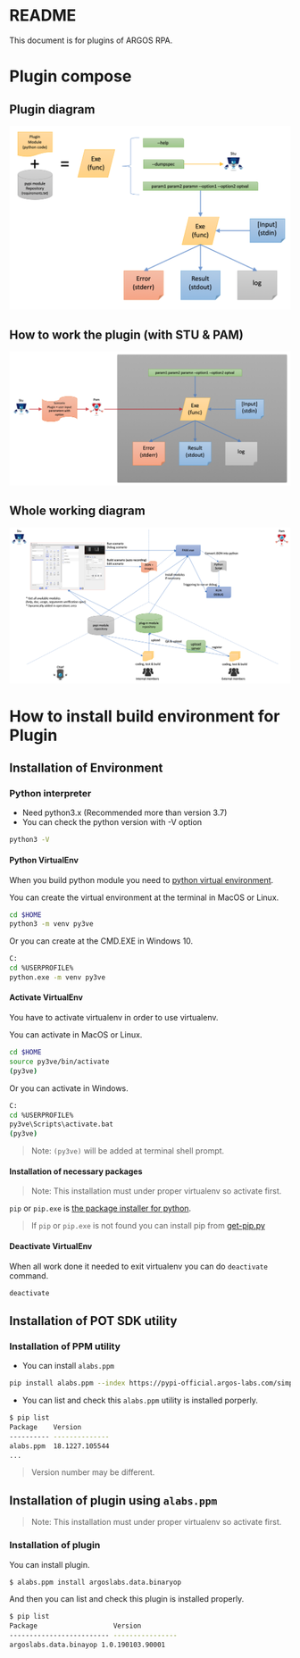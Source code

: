 # README
This document is for plugins of ARGOS RPA.

# Plugin compose

## Plugin diagram
![Plugin diagram](_static/HP-Plugin-Diagram.png)

## How to work the plugin (with STU & PAM)
![How to work the plugin](_static/HP-Plugin-StuPam-Diagram.png)

## Whole working diagram
![Whole working diagram](_static/HA-Architecture.png)

# How to install build environment for Plugin

## Installation of Environment

### Python interpreter
* Need python3.x (Recommended more than version 3.7)
* You can check the python version with -V option
``` sh
python3 -V
```

#### Python VirtualEnv

When you build python module you need to [python virtual environment](https://docs.python.org/3/tutorial/venv.html).

You can create the virtual environment at the terminal in MacOS or Linux.

``` sh
cd $HOME
python3 -m venv py3ve
```

Or you can create at the CMD.EXE in Windows 10.

``` sh
C:
cd %USERPROFILE%
python.exe -m venv py3ve
```

#### Activate VirtualEnv
You have to activate virtualenv in order to use virtualenv.

You can activate in MacOS or Linux.

``` sh
cd $HOME
source py3ve/bin/activate
(py3ve)
```

Or you can activate in Windows.

``` sh
C:
cd %USERPROFILE%
py3ve\Scripts\activate.bat
(py3ve)
```

> Note: `(py3ve)` will be added at terminal shell prompt. 

#### Installation of necessary packages

> Note: This installation must under proper virtualenv so activate first.

`pip` or `pip.exe` is [the package installer for python](https://packaging.python.org/key_projects/#pip).

> If `pip` or `pip.exe` is not found you can install pip from [get-pip.py](https://pip.pypa.io/en/stable/installing/#installing-with-get-pip-py)

#### Deactivate VirtualEnv

When all work done it needed to exit virtualenv you can do `deactivate` command.

``` sh
deactivate
```

## Installation of POT SDK utility

### Installation of PPM utility

* You can install `alabs.ppm` 

``` sh
pip install alabs.ppm --index https://pypi-official.argos-labs.com/simple
```

* You can list and check this `alabs.ppm` utility is installed porperly.

``` sh
$ pip list
Package    Version
---------- --------------
alabs.ppm  18.1227.105544
...
```

> Version number may be different.


## Installation of plugin using `alabs.ppm`

> Note: This installation must under proper virtualenv so activate first.

### Installation of plugin

You can install plugin.

``` sh
$ alabs.ppm install argoslabs.data.binaryop
```

And then you can list and check this plugin is installed properly.

``` sh
$ pip list
Package                   Version
------------------------- ----------------
argoslabs.data.binayop 1.0.190103.90001
```

